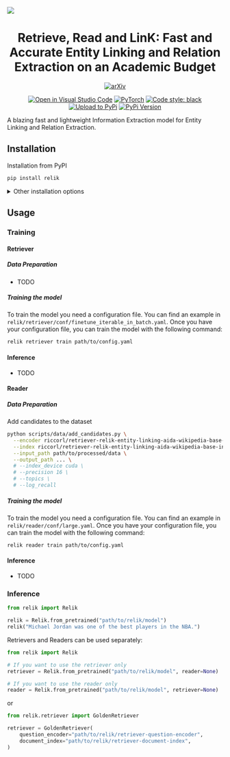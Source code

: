 ![](https://drive.google.com/uc?export=view&id=1vmf1rhGvc5JQjV1EbCKP66G79NiJMs17)

<div align="center">    
 
# Retrieve, Read and LinK: Fast and Accurate Entity Linking and Relation Extraction on an Academic Budget

[![arXiv](https://img.shields.io/badge/arXiv-placeholder-b31b1b.svg)](https://arxiv.org/abs/placeholder)

[![Open in Visual Studio Code](https://img.shields.io/badge/preview%20in-vscode.dev-blue)](https://github.dev/SapienzaNLP/relik)
[![PyTorch](https://img.shields.io/badge/PyTorch-orange?logo=pytorch)](https://pytorch.org/)
[![Code style: black](https://img.shields.io/badge/code%20style-black-000000)](https://github.com/psf/black)
[![Upload to PyPi](https://github.com/SapienzaNLP/relik/actions/workflows/python-publish-pypi.yml/badge.svg)](https://github.com/SapienzaNLP/relik/actions/workflows/python-publish-pypi.yml)
[![PyPi Version](https://img.shields.io/github/v/release/SapienzaNLP/relik)](https://github.com/SapienzaNLP/relik/releases)

</div>

A blazing fast and lightweight Information Extraction model for Entity Linking and Relation Extraction.

## Installation

Installation from PyPI

```bash
pip install relik
```

<details>
  <summary>Other installation options</summary>

#### Install with optional dependencies

Install with all the optional dependencies.

```bash
pip install relik[all]
```

Install with optional dependencies for training and evaluation.

```bash
pip install relik[train]
```

Install with optional dependencies for [FAISS](https://github.com/facebookresearch/faiss)

```bash
pip install relik[faiss] # or relik[faiss-gpu] for GPU support
```

Install with optional dependencies for serving the models with [FastAPI](https://fastapi.tiangolo.com/) and [Ray](https://docs.ray.io/en/latest/serve/quickstart.html).

```bash
pip install relik[serve]
```

#### Installation from source

```bash
git clone https://github.com/SapienzaNLP/relik.git
cd relik
pip install -e .[all]
```

</details>

## Usage

### Training

#### Retriever

##### Data Preparation

- TODO

##### Training the model

To train the model you need a configuration file. You can find an example in `relik/retriever/conf/finetune_iterable_in_batch.yaml`. Once you have your configuration file, you can train the model with the following command:

```bash
relik retriever train path/to/config.yaml
```

#### Inference

- TODO

#### Reader

##### Data Preparation

Add candidates to the dataset

```bash
python scripts/data/add_candidates.py \
  --encoder riccorl/retriever-relik-entity-linking-aida-wikipedia-base-question-encoder \
  --index riccorl/retriever-relik-entity-linking-aida-wikipedia-base-index \
  --input_path path/to/processed/data \
  --output_path ... \
  # --index_device cuda \
  # --precision 16 \
  # --topics \
  # --log_recall
```

##### Training the model

To train the model you need a configuration file. You can find an example in `relik/reader/conf/large.yaml`. Once you have your configuration file, you can train the model with the following command:

```bash
relik reader train path/to/config.yaml
```

#### Inference

- TODO

### Inference

[//]: # (Write a short description of the model and how to use it with the `from_pretrained` method.)

```python
from relik import Relik

relik = Relik.from_pretrained("path/to/relik/model")
relik("Michael Jordan was one of the best players in the NBA.")
```

Retrievers and Readers can be used separately:

```python
from relik import Relik

# If you want to use the retriever only
retriever = Relik.from_pretrained("path/to/relik/model", reader=None)

# If you want to use the reader only
reader = Relik.from_pretrained("path/to/relik/model", retriever=None)
```

or

```python
from relik.retriever import GoldenRetriever

retriever = GoldenRetriever(
    question_encoder="path/to/relik/retriever-question-encoder",
    document_index="path/to/relik/retriever-document-index",
)
```
